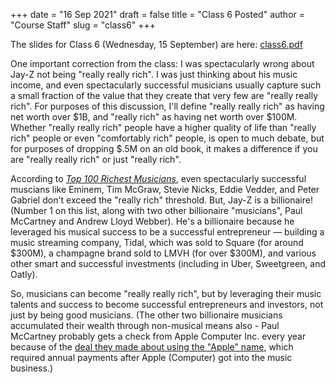 +++
date = "16 Sep 2021"
draft = false
title = "Class 6 Posted"
author = "Course Staff"
slug = "class6"
+++

The slides for Class 6 (Wednesday, 15 September) are here:
[class6.pdf](https://www.dropbox.com/s/bzt6kpd6a7mv5r6/class6.pdf?dl=0)

One important correction from the class: I was spectacularly wrong
about Jay-Z not being "really really rich". I was just thinking about
his music income, and even spectacularly successful musicians usually
capture such a small fraction of the value that they create that very
few are "really really rich". For purposes of this discussion, I'll
define "really really rich" as having net worth over $1B, and "really
rich" as having net worth over $100M. Whether "really really rich"
people have a higher quality of life than "really rich" people or even
"comfortably rich" people, is open to much debate, but for purposes of
dropping $.5M on an old book, it makes a difference if you are "really
really rich" or just "really rich".

According to [_Top 100 Richest
Musicians_](https://www.therichest.com/top-lists/top-100-richest-musicians),
even spectacularly successful muscians like Eminem, Tim McGraw, Stevie
Nicks, Eddie Vedder, and Peter Gabriel don't exceed the "really rich"
threshold. But, Jay-Z is a billionaire! (Number 1 on this list, along
with two other billionaire "musicians", Paul McCartney and Andrew
Lloyd Webber). He's a billionaire because he leveraged his musical
success to be a successful entrepreneur &mdash; building a music streaming
company, Tidal, which was sold to Square (for around $300M), a
champagne brand sold to LMVH (for over $300M), and various other smart
and successful investments (including in Uber, Sweetgreen, and
Oatly).

So, musicians can become "really really rich", but by leveraging their
music talents and success to become successful entrepreneurs and
investors, not just by being good musicians. (The other two
billionaire musicians accumulated their wealth through non-musical
means also - Paul McCartney probably gets a check from Apple Computer
Inc. every year because of the [deal they made about using the "Apple"
name](https://en.wikipedia.org/wiki/Apple_Corps#Apple_Corps_v._Apple_Computer),
which required annual payments after Apple (Computer) got into the
music business.)

